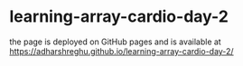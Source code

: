 # learning-array-cardio-day-2
the page is deployed on GitHub pages and is available at https://adharshreghu.github.io/learning-array-cardio-day-2/
